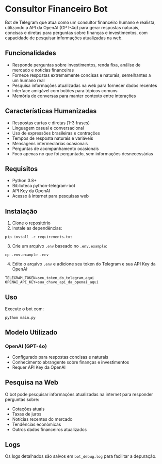 # Consultor Financeiro Bot

Bot de Telegram que atua como um consultor financeiro humano e realista, utilizando a API da OpenAI (GPT-4o) para gerar respostas naturais, concisas e diretas para perguntas sobre finanças e investimentos, com capacidade de pesquisar informações atualizadas na web.

## Funcionalidades

- Responde perguntas sobre investimentos, renda fixa, análise de mercado e notícias financeiras
- Fornece respostas extremamente concisas e naturais, semelhantes a um humano real
- Pesquisa informações atualizadas na web para fornecer dados recentes
- Interface amigável com botões para tópicos comuns
- Memória de conversas para manter contexto entre interações

## Características Humanizadas

- Respostas curtas e diretas (1-3 frases)
- Linguagem casual e conversacional
- Uso de expressões brasileiras e contrações
- Tempos de resposta naturais e variáveis
- Mensagens intermediárias ocasionais
- Perguntas de acompanhamento ocasionais
- Foco apenas no que foi perguntado, sem informações desnecessárias

## Requisitos

- Python 3.8+
- Biblioteca python-telegram-bot
- API Key da OpenAI
- Acesso à internet para pesquisas web

## Instalação

1. Clone o repositório
2. Instale as dependências:
```
pip install -r requirements.txt
```
3. Crie um arquivo `.env` baseado no `.env.example`:
```
cp .env.example .env
```
4. Edite o arquivo `.env` e adicione seu token do Telegram e sua API Key da OpenAI:
```
TELEGRAM_TOKEN=seu_token_do_telegram_aqui
OPENAI_API_KEY=sua_chave_api_da_openai_aqui
```

## Uso

Execute o bot com:
```
python main.py
```

## Modelo Utilizado

### OpenAI (GPT-4o)
- Configurado para respostas concisas e naturais
- Conhecimento abrangente sobre finanças e investimentos
- Requer API Key da OpenAI

## Pesquisa na Web

O bot pode pesquisar informações atualizadas na internet para responder perguntas sobre:
- Cotações atuais
- Taxas de juros
- Notícias recentes do mercado
- Tendências econômicas
- Outros dados financeiros atualizados

## Logs

Os logs detalhados são salvos em `bot_debug.log` para facilitar a depuração. 